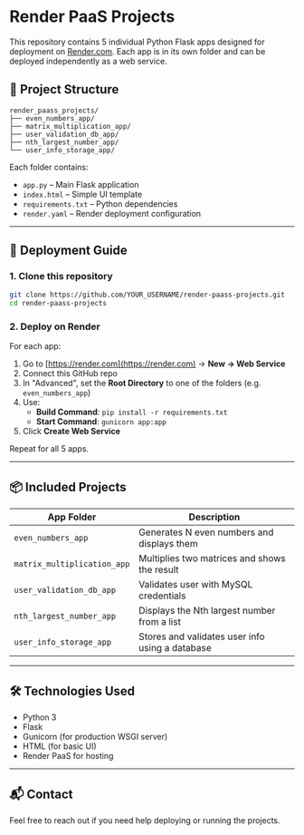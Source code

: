
# Render PaaS Projects

This repository contains 5 individual Python Flask apps designed for deployment on [Render.com](https://render.com). Each app is in its own folder and can be deployed independently as a web service.

## 🧩 Project Structure

```
render_paass_projects/
├── even_numbers_app/
├── matrix_multiplication_app/
├── user_validation_db_app/
├── nth_largest_number_app/
└── user_info_storage_app/
```

Each folder contains:
- `app.py` – Main Flask application
- `index.html` – Simple UI template
- `requirements.txt` – Python dependencies
- `render.yaml` – Render deployment configuration

---

## 🚀 Deployment Guide

### 1. Clone this repository
```bash
git clone https://github.com/YOUR_USERNAME/render-paass-projects.git
cd render-paass-projects
```

### 2. Deploy on Render
For each app:
1. Go to [https://render.com](https://render.com) → **New → Web Service**
2. Connect this GitHub repo
3. In "Advanced", set the **Root Directory** to one of the folders (e.g. `even_numbers_app`)
4. Use:
   - **Build Command**: `pip install -r requirements.txt`
   - **Start Command**: `gunicorn app:app`
5. Click **Create Web Service**

Repeat for all 5 apps.

---

## 📦 Included Projects

| App Folder | Description |
|------------|-------------|
| `even_numbers_app` | Generates N even numbers and displays them |
| `matrix_multiplication_app` | Multiplies two matrices and shows the result |
| `user_validation_db_app` | Validates user with MySQL credentials |
| `nth_largest_number_app` | Displays the Nth largest number from a list |
| `user_info_storage_app` | Stores and validates user info using a database |

---

## 🛠 Technologies Used

- Python 3
- Flask
- Gunicorn (for production WSGI server)
- HTML (for basic UI)
- Render PaaS for hosting

---

## 📬 Contact
Feel free to reach out if you need help deploying or running the projects.
